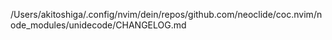 /Users/akitoshiga/.config/nvim/dein/repos/github.com/neoclide/coc.nvim/node_modules/unidecode/CHANGELOG.md